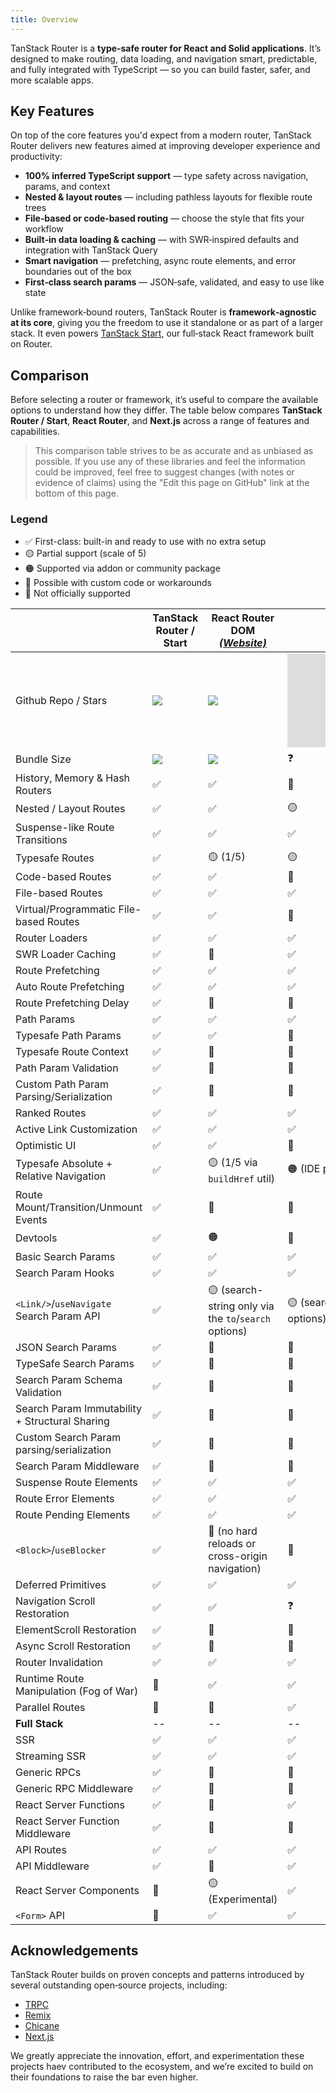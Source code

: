 ```yaml
---
title: Overview
---
```


TanStack Router is a **type‑safe router for React and Solid applications**. It’s designed to make routing, data loading, and navigation smart, predictable, and fully integrated with TypeScript — so you can build faster, safer, and more scalable apps.

## Key Features

On top of the core features you'd expect from a modern router, TanStack Router delivers new features aimed at improving developer experience and productivity:

- **100% inferred TypeScript support** — type safety across navigation, params, and context
- **Nested & layout routes** — including pathless layouts for flexible route trees
- **File‑based or code‑based routing** — choose the style that fits your workflow
- **Built‑in data loading & caching** — with SWR‑inspired defaults and integration with TanStack Query
- **Smart navigation** — prefetching, async route elements, and error boundaries out of the box
- **First‑class search params** — JSON‑safe, validated, and easy to use like state

Unlike framework‑bound routers, TanStack Router is **framework‑agnostic at its core**, giving you the freedom to use it standalone or as part of a larger stack. It even powers [TanStack Start](https://tanstack.com/start), our full‑stack React framework built on Router.

[//]: # 'Comparison'

## Comparison

Before selecting a router or framework, it’s useful to compare the available options to understand how they differ. The table below compares **TanStack Router / Start**, **React Router**, and **Next.js** across a range of features and capabilities.

> This comparison table strives to be as accurate and as unbiased as possible. If you use any of these libraries and feel the information could be improved, feel free to suggest changes (with notes or evidence of claims) using the "Edit this page on GitHub" link at the bottom of this page.

### Legend

- ✅ First-class: built-in and ready to use with no extra setup
- 🟡 Partial support (scale of 5)
- 🟠 Supported via addon or community package
- 🔶 Possible with custom code or workarounds
- 🛑 Not officially supported

|                                                | TanStack Router / Start                          | React Router DOM [_(Website)_][router]                | Next.JS [_(Website)_][nextjs]                         |
| ---------------------------------------------- | ------------------------------------------------ | ----------------------------------------------------- | ----------------------------------------------------- |
| Github Repo / Stars                            | [![][stars-tanstack-router]][gh-tanstack-router] | [![][stars-router]][gh-router]                        | [![][stars-nextjs]][gh-nextjs]                        |
| Bundle Size                                    | [![][bp-tanstack-router]][bpl-tanstack-router]   | [![][bp-router]][bpl-router]                          | ❓                                                    |
| History, Memory & Hash Routers                 | ✅                                               | ✅                                                    | 🛑                                                    |
| Nested / Layout Routes                         | ✅                                               | ✅                                                    | 🟡                                                    |
| Suspense-like Route Transitions                | ✅                                               | ✅                                                    | ✅                                                    |
| Typesafe Routes                                | ✅                                               | 🟡 (1/5)                                              | 🟡                                                    |
| Code-based Routes                              | ✅                                               | ✅                                                    | 🛑                                                    |
| File-based Routes                              | ✅                                               | ✅                                                    | ✅                                                    |
| Virtual/Programmatic File-based Routes         | ✅                                               | ✅                                                    | 🛑                                                    |
| Router Loaders                                 | ✅                                               | ✅                                                    | ✅                                                    |
| SWR Loader Caching                             | ✅                                               | 🛑                                                    | ✅                                                    |
| Route Prefetching                              | ✅                                               | ✅                                                    | ✅                                                    |
| Auto Route Prefetching                         | ✅                                               | ✅                                                    | ✅                                                    |
| Route Prefetching Delay                        | ✅                                               | 🔶                                                    | 🛑                                                    |
| Path Params                                    | ✅                                               | ✅                                                    | ✅                                                    |
| Typesafe Path Params                           | ✅                                               | ✅                                                    | 🛑                                                    |
| Typesafe Route Context                         | ✅                                               | 🛑                                                    | 🛑                                                    |
| Path Param Validation                          | ✅                                               | 🛑                                                    | 🛑                                                    |
| Custom Path Param Parsing/Serialization        | ✅                                               | 🛑                                                    | 🛑                                                    |
| Ranked Routes                                  | ✅                                               | ✅                                                    | ✅                                                    |
| Active Link Customization                      | ✅                                               | ✅                                                    | ✅                                                    |
| Optimistic UI                                  | ✅                                               | ✅                                                    | 🔶                                                    |
| Typesafe Absolute + Relative Navigation        | ✅                                               | 🟡 (1/5 via `buildHref` util)                         | 🟠 (IDE plugin)                                       |
| Route Mount/Transition/Unmount Events          | ✅                                               | 🛑                                                    | 🛑                                                    |
| Devtools                                       | ✅                                               | 🟠                                                    | 🛑                                                    |
| Basic Search Params                            | ✅                                               | ✅                                                    | ✅                                                    |
| Search Param Hooks                             | ✅                                               | ✅                                                    | ✅                                                    |
| `<Link/>`/`useNavigate` Search Param API       | ✅                                               | 🟡 (search-string only via the `to`/`search` options) | 🟡 (search-string only via the `to`/`search` options) |
| JSON Search Params                             | ✅                                               | 🔶                                                    | 🔶                                                    |
| TypeSafe Search Params                         | ✅                                               | 🛑                                                    | 🛑                                                    |
| Search Param Schema Validation                 | ✅                                               | 🛑                                                    | 🛑                                                    |
| Search Param Immutability + Structural Sharing | ✅                                               | 🔶                                                    | 🛑                                                    |
| Custom Search Param parsing/serialization      | ✅                                               | 🔶                                                    | 🛑                                                    |
| Search Param Middleware                        | ✅                                               | 🛑                                                    | 🛑                                                    |
| Suspense Route Elements                        | ✅                                               | ✅                                                    | ✅                                                    |
| Route Error Elements                           | ✅                                               | ✅                                                    | ✅                                                    |
| Route Pending Elements                         | ✅                                               | ✅                                                    | ✅                                                    |
| `<Block>`/`useBlocker`                         | ✅                                               | 🔶 (no hard reloads or cross-origin navigation)       | 🛑                                                    |
| Deferred Primitives                            | ✅                                               | ✅                                                    | ✅                                                    |
| Navigation Scroll Restoration                  | ✅                                               | ✅                                                    | ❓                                                    |
| ElementScroll Restoration                      | ✅                                               | 🛑                                                    | 🛑                                                    |
| Async Scroll Restoration                       | ✅                                               | 🛑                                                    | 🛑                                                    |
| Router Invalidation                            | ✅                                               | ✅                                                    | ✅                                                    |
| Runtime Route Manipulation (Fog of War)        | 🛑                                               | ✅                                                    | ✅                                                    |
| Parallel Routes                                | 🛑                                               | 🛑                                                    | ✅                                                    |
| **Full Stack**                                 | --                                               | --                                                    | --                                                    |
| SSR                                            | ✅                                               | ✅                                                    | ✅                                                    |
| Streaming SSR                                  | ✅                                               | ✅                                                    | ✅                                                    |
| Generic RPCs                                   | ✅                                               | 🛑                                                    | 🛑                                                    |
| Generic RPC Middleware                         | ✅                                               | 🛑                                                    | 🛑                                                    |
| React Server Functions                         | ✅                                               | 🛑                                                    | ✅                                                    |
| React Server Function Middleware               | ✅                                               | 🛑                                                    | 🛑                                                    |
| API Routes                                     | ✅                                               | ✅                                                    | ✅                                                    |
| API Middleware                                 | ✅                                               | 🛑                                                    | ✅                                                    |
| React Server Components                        | 🛑                                               | 🟡 (Experimental)                                     | ✅                                                    |
| `<Form>` API                                   | 🛑                                               | ✅                                                    | ✅                                                    |

[bp-tanstack-router]: https://badgen.net/bundlephobia/minzip/@tanstack/react-router
[bpl-tanstack-router]: https://bundlephobia.com/result?p=@tanstack/react-router
[gh-tanstack-router]: https://github.com/tanstack/router
[stars-tanstack-router]: https://img.shields.io/github/stars/tanstack/router?label=%F0%9F%8C%9F
[_]: _
[router]: https://github.com/remix-run/react-router
[bp-router]: https://badgen.net/bundlephobia/minzip/react-router
[gh-router]: https://github.com/remix-run/react-router
[stars-router]: https://img.shields.io/github/stars/remix-run/react-router?label=%F0%9F%8C%9F
[bpl-router]: https://bundlephobia.com/result?p=react-router
[bpl-history]: https://bundlephobia.com/result?p=history
[_]: _
[nextjs]: https://nextjs.org/docs/routing/introduction
[bp-nextjs]: https://badgen.net/bundlephobia/minzip/next.js?label=All
[gh-nextjs]: https://github.com/vercel/next.js
[stars-nextjs]: https://img.shields.io/github/stars/vercel/next.js?label=%F0%9F%8C%9F
[bpl-nextjs]: https://bundlephobia.com/result?p=next
[//]: # 'Comparison'

## Acknowledgements

TanStack Router builds on proven concepts and patterns introduced by several outstanding open‑source projects, including:

- [TRPC](https://trpc.io/)
- [Remix](https://remix.run)
- [Chicane](https://swan-io.github.io/chicane/)
- [Next.js](https://nextjs.org)

We greatly appreciate the innovation, effort, and experimentation these projects haev contributed to the ecosystem, and we’re excited to build on their foundations to raise the bar even higher.
